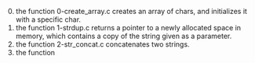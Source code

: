 0. the function 0-create_array.c creates an array of chars, and initializes it with a specific char.
1. the function 1-strdup.c returns a pointer to a newly allocated space in memory, which contains a copy of the string given as a parameter.
2. the function 2-str_concat.c concatenates two strings.
3. the function 